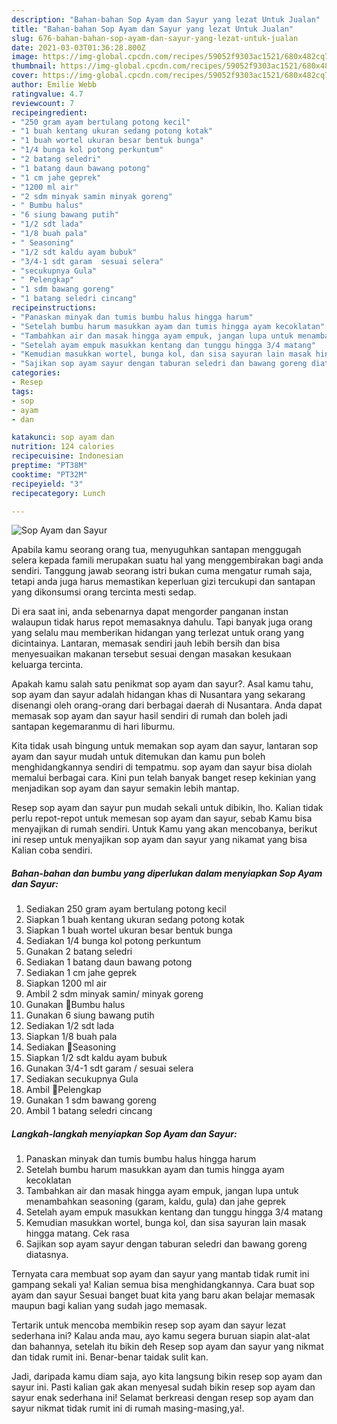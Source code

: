 ```yaml
---
description: "Bahan-bahan Sop Ayam dan Sayur yang lezat Untuk Jualan"
title: "Bahan-bahan Sop Ayam dan Sayur yang lezat Untuk Jualan"
slug: 676-bahan-bahan-sop-ayam-dan-sayur-yang-lezat-untuk-jualan
date: 2021-03-03T01:36:28.800Z
image: https://img-global.cpcdn.com/recipes/59052f9303ac1521/680x482cq70/sop-ayam-dan-sayur-foto-resep-utama.jpg
thumbnail: https://img-global.cpcdn.com/recipes/59052f9303ac1521/680x482cq70/sop-ayam-dan-sayur-foto-resep-utama.jpg
cover: https://img-global.cpcdn.com/recipes/59052f9303ac1521/680x482cq70/sop-ayam-dan-sayur-foto-resep-utama.jpg
author: Emilie Webb
ratingvalue: 4.7
reviewcount: 7
recipeingredient:
- "250 gram ayam bertulang potong kecil"
- "1 buah kentang ukuran sedang potong kotak"
- "1 buah wortel ukuran besar bentuk bunga"
- "1/4 bunga kol potong perkuntum"
- "2 batang seledri"
- "1 batang daun bawang potong"
- "1 cm jahe geprek"
- "1200 ml air"
- "2 sdm minyak samin minyak goreng"
- " Bumbu halus"
- "6 siung bawang putih"
- "1/2 sdt lada"
- "1/8 buah pala"
- " Seasoning"
- "1/2 sdt kaldu ayam bubuk"
- "3/4-1 sdt garam  sesuai selera"
- "secukupnya Gula"
- " Pelengkap"
- "1 sdm bawang goreng"
- "1 batang seledri cincang"
recipeinstructions:
- "Panaskan minyak dan tumis bumbu halus hingga harum"
- "Setelah bumbu harum masukkan ayam dan tumis hingga ayam kecoklatan"
- "Tambahkan air dan masak hingga ayam empuk, jangan lupa untuk menambahkan seasoning (garam, kaldu, gula) dan jahe geprek"
- "Setelah ayam empuk masukkan kentang dan tunggu hingga 3/4 matang"
- "Kemudian masukkan wortel, bunga kol, dan sisa sayuran lain masak hingga matang. Cek rasa"
- "Sajikan sop ayam sayur dengan taburan seledri dan bawang goreng diatasnya."
categories:
- Resep
tags:
- sop
- ayam
- dan

katakunci: sop ayam dan 
nutrition: 124 calories
recipecuisine: Indonesian
preptime: "PT38M"
cooktime: "PT32M"
recipeyield: "3"
recipecategory: Lunch

---
```



![Sop Ayam dan Sayur](https://img-global.cpcdn.com/recipes/59052f9303ac1521/680x482cq70/sop-ayam-dan-sayur-foto-resep-utama.jpg)

Apabila kamu seorang orang tua, menyuguhkan santapan menggugah selera kepada famili merupakan suatu hal yang menggembirakan bagi anda sendiri. Tanggung jawab seorang istri bukan cuma mengatur rumah saja, tetapi anda juga harus memastikan keperluan gizi tercukupi dan santapan yang dikonsumsi orang tercinta mesti sedap.

Di era  saat ini, anda sebenarnya dapat mengorder panganan instan walaupun tidak harus repot memasaknya dahulu. Tapi banyak juga orang yang selalu mau memberikan hidangan yang terlezat untuk orang yang dicintainya. Lantaran, memasak sendiri jauh lebih bersih dan bisa menyesuaikan makanan tersebut sesuai dengan masakan kesukaan keluarga tercinta. 



Apakah kamu salah satu penikmat sop ayam dan sayur?. Asal kamu tahu, sop ayam dan sayur adalah hidangan khas di Nusantara yang sekarang disenangi oleh orang-orang dari berbagai daerah di Nusantara. Anda dapat memasak sop ayam dan sayur hasil sendiri di rumah dan boleh jadi santapan kegemaranmu di hari liburmu.

Kita tidak usah bingung untuk memakan sop ayam dan sayur, lantaran sop ayam dan sayur mudah untuk ditemukan dan kamu pun boleh menghidangkannya sendiri di tempatmu. sop ayam dan sayur bisa diolah memalui berbagai cara. Kini pun telah banyak banget resep kekinian yang menjadikan sop ayam dan sayur semakin lebih mantap.

Resep sop ayam dan sayur pun mudah sekali untuk dibikin, lho. Kalian tidak perlu repot-repot untuk memesan sop ayam dan sayur, sebab Kamu bisa menyajikan di rumah sendiri. Untuk Kamu yang akan mencobanya, berikut ini resep untuk menyajikan sop ayam dan sayur yang nikamat yang bisa Kalian coba sendiri.

<!--inarticleads1-->

##### Bahan-bahan dan bumbu yang diperlukan dalam menyiapkan Sop Ayam dan Sayur:

1. Sediakan 250 gram ayam bertulang potong kecil
1. Siapkan 1 buah kentang ukuran sedang potong kotak
1. Siapkan 1 buah wortel ukuran besar bentuk bunga
1. Sediakan 1/4 bunga kol potong perkuntum
1. Gunakan 2 batang seledri
1. Sediakan 1 batang daun bawang potong
1. Sediakan 1 cm jahe geprek
1. Siapkan 1200 ml air
1. Ambil 2 sdm minyak samin/ minyak goreng
1. Gunakan  📌Bumbu halus
1. Gunakan 6 siung bawang putih
1. Sediakan 1/2 sdt lada
1. Siapkan 1/8 buah pala
1. Sediakan  📌Seasoning
1. Siapkan 1/2 sdt kaldu ayam bubuk
1. Gunakan 3/4-1 sdt garam / sesuai selera
1. Sediakan secukupnya Gula
1. Ambil  📌Pelengkap
1. Gunakan 1 sdm bawang goreng
1. Ambil 1 batang seledri cincang




<!--inarticleads2-->

##### Langkah-langkah menyiapkan Sop Ayam dan Sayur:

1. Panaskan minyak dan tumis bumbu halus hingga harum
1. Setelah bumbu harum masukkan ayam dan tumis hingga ayam kecoklatan
1. Tambahkan air dan masak hingga ayam empuk, jangan lupa untuk menambahkan seasoning (garam, kaldu, gula) dan jahe geprek
1. Setelah ayam empuk masukkan kentang dan tunggu hingga 3/4 matang
1. Kemudian masukkan wortel, bunga kol, dan sisa sayuran lain masak hingga matang. Cek rasa
1. Sajikan sop ayam sayur dengan taburan seledri dan bawang goreng diatasnya.




Ternyata cara membuat sop ayam dan sayur yang mantab tidak rumit ini gampang sekali ya! Kalian semua bisa menghidangkannya. Cara buat sop ayam dan sayur Sesuai banget buat kita yang baru akan belajar memasak maupun bagi kalian yang sudah jago memasak.

Tertarik untuk mencoba membikin resep sop ayam dan sayur lezat sederhana ini? Kalau anda mau, ayo kamu segera buruan siapin alat-alat dan bahannya, setelah itu bikin deh Resep sop ayam dan sayur yang nikmat dan tidak rumit ini. Benar-benar taidak sulit kan. 

Jadi, daripada kamu diam saja, ayo kita langsung bikin resep sop ayam dan sayur ini. Pasti kalian gak akan menyesal sudah bikin resep sop ayam dan sayur enak sederhana ini! Selamat berkreasi dengan resep sop ayam dan sayur nikmat tidak rumit ini di rumah masing-masing,ya!.

